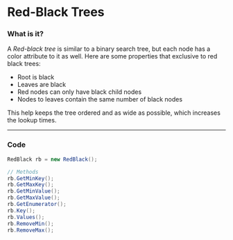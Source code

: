 # Red-Black Trees

### What is it?

A *Red-black tree* is similar to a binary search tree, but each node has a color attribute to it as well. Here are some properties that exclusive to red black trees:

- Root is black
- Leaves are black
- Red nodes can only have black child nodes
- Nodes to leaves contain the same number of black nodes

This help keeps the tree ordered and as wide as possible, which increases the lookup times.

---

### Code

```csharp
RedBlack rb = new RedBlack();

// Methods
rb.GetMinKey();
rb.GetMaxKey();
rb.GetMinValue();
rb.GetMaxValue();
rb.GetEnumerator();
rb.Key();
rb.Values();
rb.RemoveMin();
rb.RemoveMax();
```